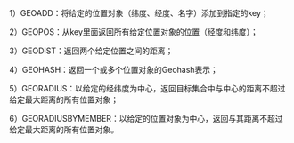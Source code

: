 1）GEOADD：将给定的位置对象（纬度、经度、名字）添加到指定的key；

2）GEOPOS：从key里面返回所有给定位置对象的位置（经度和纬度）；

3）GEODIST：返回两个给定位置之间的距离；

4）GEOHASH：返回一个或多个位置对象的Geohash表示；

5）GEORADIUS：以给定的经纬度为中心，返回目标集合中与中心的距离不超过给定最大距离的所有位置对象；

6）GEORADIUSBYMEMBER：以给定的位置对象为中心，返回与其距离不超过给定最大距离的所有位置对象。